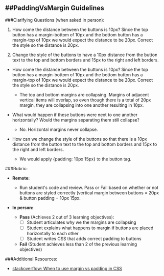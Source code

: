 ##PaddingVsMargin Guidelines
-----------------------

###Clarifying Questions (when asked in person):

1) How come the distance between the buttons is 10px? Since the top button has a margin-bottom of 10px and 
the bottom button has a margin-top of 10px we would expect the distance to be 20px.
Correct the style so the distance is 20px.

2) Change the style of the buttons to have a 10px distance from the button text to the top and bottom borders
and 15px to the right and left borders. 

- How come the distance between the buttons is 10px? Since the top button has a margin-bottom of 10px and 
the bottom button has a margin-top of 10px we would expect the distance to be 20px. Correct the style so the distance is 20px.

    - The top and bottom margins are collapsing. Margins of adjacent vertical items will overlap, so even though there is a total
    of 20px margin, they are collapsing into one another resulting in 10px.

- What would happen if these buttons were next to one another horizontally? Would the margins separating them still collapse?

    - No. Horizontal margins never collapse.

- How can we change the style of the buttons so that there is a 10px distance from the button text to the top and bottom borders
and 15px to the right and left borders. 

    - We would apply {padding: 10px 15px} to the button tag.

###Rubric:

  - **Remote:**

    - Run student's code and review. Pass or Fail based on whether or not buttons are styled correctly (vertical margin between buttons = 20px & button padding = 10px 15px.

  - **In person:**

    - **Pass** (Achieves 2 out of 3 learning objectives):
        - [ ] Student articulates why we the margins are collapsing
        - [ ] Student explains what happens to margin if buttons are placed horizontally to each other
        - [ ] Student writes CSS that adds correct padding to buttons
    
    - **Fail** (Student achieves less than 2 of the previous learning objectives)

###Additional Resources:

  - [stackoverflow: When to use margin vs padding in CSS](http://stackoverflow.com/questions/2189452/when-to-use-margin-vs-padding-in-css)

